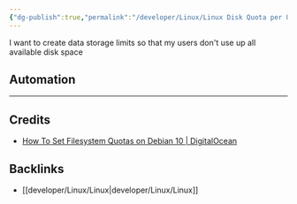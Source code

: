 ```yaml
---
{"dg-publish":true,"permalink":"/developer/Linux/Linux Disk Quota per User/","noteIcon":""}
---
```


I want to create data storage limits so that my users don't use up all available disk space


## Automation

---
## Credits 
- [How To Set Filesystem Quotas on Debian 10 | DigitalOcean](https://www.digitalocean.com/community/tutorials/how-to-set-filesystem-quotas-on-debian-10)

## Backlinks
- [[developer/Linux/Linux\|developer/Linux/Linux]]